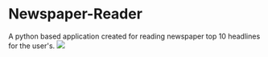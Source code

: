 # Newspaper-Reader
A python based application created for reading newspaper top 10 headlines for the user's.
![]('https://raw.githubusercontent.com/HusainKagalwala07/Newspaper-Reader/master/newspaper.png')
